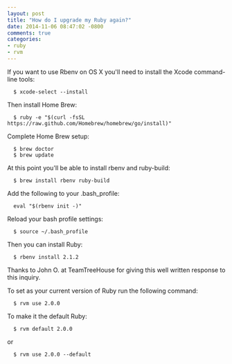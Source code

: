 ```yaml
---
layout: post
title: "How do I upgrade my Ruby again?"
date: 2014-11-06 08:47:02 -0800
comments: true
categories:
- ruby
- rvm
---
```

If you want to use Rbenv on OS X you'll need to install the Xcode command-line tools:
```
  $ xcode-select --install
```

Then install Home Brew:
```
  $ ruby -e "$(curl -fsSL https://raw.github.com/Homebrew/homebrew/go/install)"
```

Complete Home Brew setup:
```
  $ brew doctor
  $ brew update
```

At this point you'll be able to install rbenv and ruby-build:
```
  $ brew install rbenv ruby-build
```

Add the following to your .bash_profile:
```
  eval "$(rbenv init -)"
```

Reload your bash profile settings:
```
  $ source ~/.bash_profile
```

Then you can install Ruby:
```
  $ rbenv install 2.1.2
```

Thanks to John O. at TeamTreeHouse for giving this well written response to this inquiry.

To set as your current version of Ruby run the following command:
```
  $ rvm use 2.0.0
```

To make it the default Ruby:
```
  $ rvm default 2.0.0
```
or
```
  $ rvm use 2.0.0 --default
```
